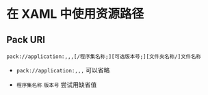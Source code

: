 # 在 XAML 中使用资源路径

## Pack URI

`pack://application:,,,[/程序集名称;][可选版本号;][文件夹名称/]文件名称`

- `pack://application:,,,` 可以省略

- `程序集名称` `版本号` 尝试用缺省值

